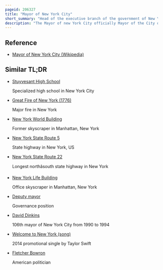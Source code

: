 ```yaml
---
pageid: 206327
title: "Mayor of New York City"
short_summary: "Head of the executive branch of the government of New York City"
description: "The Mayor of new York City officially Mayor of the City of new York is Head of the Executive Branch of the Government of new York City and the chief Executive of new York City. The Mayor's Office Administers all City Services, public Property, Police and Fire Protection, most public Agencies, and enforces all City and State Laws within New York City."
---
```


## Reference

- [Mayor of New York City (Wikipedia)](https://en.wikipedia.org/?curid=206327)

## Similar TL;DR

- [Stuyvesant High School](/tldr/en/stuyvesant-high-school)

  Specialized high school in New York City

- [Great Fire of New York (1776)](/tldr/en/great-fire-of-new-york-1776)

  Major fire in New York

- [New York World Building](/tldr/en/new-york-world-building)

  Former skyscraper in Manhattan, New York

- [New York State Route 5](/tldr/en/new-york-state-route-5)

  State highway in New York, US

- [New York State Route 22](/tldr/en/new-york-state-route-22)

  Longest northâsouth state highway in New York

- [New York Life Building](/tldr/en/new-york-life-building)

  Office skyscraper in Manhattan, New York

- [Deputy mayor](/tldr/en/deputy-mayor)

  Governance position

- [David Dinkins](/tldr/en/david-dinkins)

  106th mayor of New York City from 1990 to 1994

- [Welcome to New York (song)](/tldr/en/welcome-to-new-york-song)

  2014 promotional single by Taylor Swift

- [Fletcher Bowron](/tldr/en/fletcher-bowron)

  American politician
